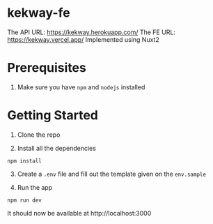# kekway-fe

The API URL: https://kekway.herokuapp.com/ The FE URL: https://kekway.vercel.app/
Implemented using Nuxt2

# Prerequisites

1. Make sure you have `npm` and `nodejs` installed


# Getting Started

1. Clone the repo

2. Install all the dependencies
```
npm install
```

3. Create a `.env` file and fill out the template given on the `env.sample`

3. Run the app
```
npm run dev
```

It should now be available at http://localhost:3000
